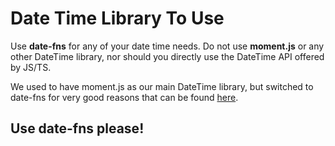 # Date Time Library To Use

Use **date-fns** for any of your date time needs. Do not use **moment.js** or any other DateTime library, nor should you directly use the DateTime API offered by JS/TS.

We used to have moment.js as our main DateTime library, but switched to date-fns for very good reasons that can be found [here](https://github.com/you-dont-need/You-Dont-Need-Momentjs).

## Use date-fns please!
